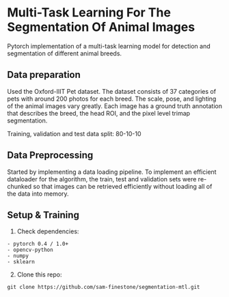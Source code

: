 # Multi-Task Learning For The Segmentation Of Animal Images

Pytorch implementation of a multi-task learning model for detection and segmentation of different animal breeds.

## Data preparation 

Used the Oxford-IIIT Pet dataset. The dataset consists of 37 categories of pets with around 200 photos for each breed. The scale, pose, and lighting of the animal images vary greatly. Each image has a ground truth annotation that describes the breed, the head ROI, and the pixel level trimap segmentation.

Training, validation and test data split: 80-10-10

## Data Preprocessing

Started by implementing a data loading pipeline. To implement an efficient dataloader for the algorithm, the train, test and validation sets
were re-chunked so that images can be retrieved efficiently without loading all of the data into memory. 


## Setup & Training 

1. Check dependencies:

```
- pytorch 0.4 / 1.0+
- opencv-python
- numpy
- sklearn
```

2. Clone this repo:

```
git clone https://github.com/sam-finestone/segmentation-mtl.git
```



